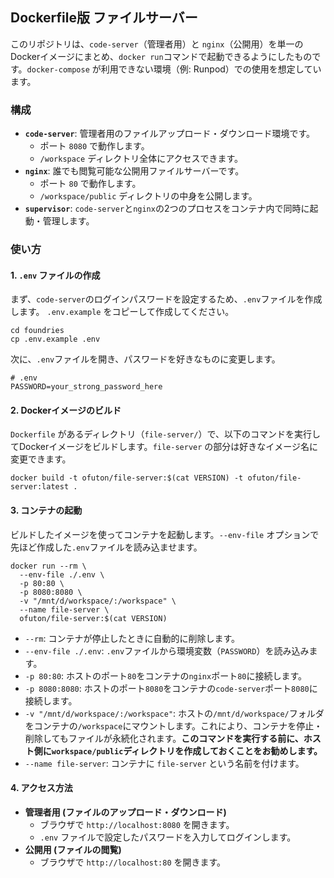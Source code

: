## Dockerfile版 ファイルサーバー

このリポジトリは、`code-server`（管理者用）と `nginx`（公開用）を単一のDockerイメージにまとめ、`docker run`コマンドで起動できるようにしたものです。`docker-compose` が利用できない環境（例: Runpod）での使用を想定しています。

### 構成

- **`code-server`**: 管理者用のファイルアップロード・ダウンロード環境です。
  - ポート `8080` で動作します。
  - `/workspace` ディレクトリ全体にアクセスできます。
- **`nginx`**: 誰でも閲覧可能な公開用ファイルサーバーです。
  - ポート `80` で動作します。
  - `/workspace/public` ディレクトリの中身を公開します。
- **`supervisor`**: `code-server`と`nginx`の2つのプロセスをコンテナ内で同時に起動・管理します。

### 使い方

#### 1. `.env` ファイルの作成

まず、`code-server`のログインパスワードを設定するため、`.env`ファイルを作成します。 `.env.example` をコピーして作成してください。

```
cd foundries
cp .env.example .env
```

次に、`.env`ファイルを開き、パスワードを好きなものに変更します。

```
# .env
PASSWORD=your_strong_password_here
```

#### 2. Dockerイメージのビルド

`Dockerfile` があるディレクトリ（`file-server/`）で、以下のコマンドを実行してDockerイメージをビルドします。`file-server` の部分は好きなイメージ名に変更できます。

```
docker build -t ofuton/file-server:$(cat VERSION) -t ofuton/file-server:latest .
```

#### 3. コンテナの起動

ビルドしたイメージを使ってコンテナを起動します。`--env-file` オプションで先ほど作成した`.env`ファイルを読み込ませます。

```
docker run --rm \
  --env-file ./.env \
  -p 80:80 \
  -p 8080:8080 \
  -v "/mnt/d/workspace/:/workspace" \
  --name file-server \
  ofuton/file-server:$(cat VERSION)
```

- `--rm`: コンテナが停止したときに自動的に削除します。
- `--env-file ./.env`: `.env`ファイルから環境変数（`PASSWORD`）を読み込みます。
- `-p 80:80`: ホストのポート`80`をコンテナの`nginx`ポート`80`に接続します。
- `-p 8080:8080`: ホストのポート`8080`をコンテナの`code-server`ポート`8080`に接続します。
- `-v "/mnt/d/workspace/:/workspace"`: ホストの`/mnt/d/workspace/`フォルダをコンテナの`/workspace`にマウントします。これにより、コンテナを停止・削除してもファイルが永続化されます。**このコマンドを実行する前に、ホスト側に`workspace/public`ディレクトリを作成しておくことをお勧めします。**
- `--name file-server`: コンテナに `file-server` という名前を付けます。

#### 4. アクセス方法

- **管理者用 (ファイルのアップロード・ダウンロード)**
  - ブラウザで `http://localhost:8080` を開きます。
  - `.env` ファイルで設定したパスワードを入力してログインします。
- **公開用 (ファイルの閲覧)**
  - ブラウザで `http://localhost:80` を開きます。

